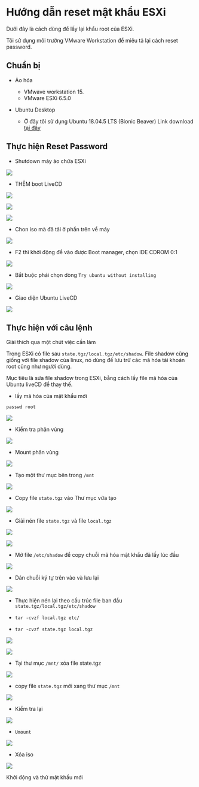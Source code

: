 # Hướng dẫn reset mật khẩu ESXi
Dưới đây là cách dùng để lấy lại khẩu root của ESXi.

Tôi sử dụng môi trường VMware Workstation để miêu tả lại cách reset password.

## Chuẩn bị 
* Ảo hóa
    * VMwave workstation 15. 
    * VMware ESXi 6.5.0
*  Ubuntu Desktop

    * Ở đây tôi sử dụng Ubuntu 18.04.5 LTS (Bionic Beaver)  Link download [tại đây](https://mirrors.bkns.vn/ubuntu-releases/bionic/)

## Thực hiện Reset Password
* Shutdown máy ảo chứa ESXi

![](/image/1.png)

* THÊM boot LiveCD 

![](/image/Screenshot_1.png)


![](/image/Screenshot_2.png)


![](/image/Screenshot_3.png)

* Chon iso mà đã tải ở phần trên về máy

![](/image/Screenshot_4.png)

* F2 thì khởi động để vào được Boot manager, chọn IDE CDROM 0:1


![](/image/Screenshot_5.png)

* Bắt buộc phải chọn dòng `Try ubuntu without installing `

![](/image/Screenshot_6.png)

* Giao diện Ubuntu LiveCD

![](/image/Screenshot_7.png)
## Thực hiện với câu lệnh

Giải thích qua một chút việc cần làm

Trong ESXi có file sau `state.tgz/local.tgz/etc/shadow`. File shadow cũng giống với file shadow của linux, nó dùng để lưu trữ các mã hóa tài khoản root cũng như người dùng.

Mục tiêu là sửa file shadow trong ESXi, bằng cách lấy file mã hóa của Ubuntu liveCD để thay thế.

* lấy mã hóa của mật khẩu mới

`passwd root`

![](/image/Screenshot_8.png)

* Kiểm tra phân vùng

![](/image/Screenshot_9.png)

* Mount phân vùng

![](/image/Screenshot_10.png)

* Tạo một thư mục bên trong `/mnt`

![](/image/Screenshot_11.png)

* Copy file `state.tgz` vào Thư mục vừa tạo

![](/image/Screenshot_12.png)

* Giải nén file `state.tgz` và file `local.tgz`

![](/image/Screenshot_13.png)


![](/image/Screenshot_14.png)

* Mở file `/etc/shadow` để copy chuỗi mã hóa mật khẩu đã lấy lúc đầu

![](/image/Screenshot_15.png)

* Dán chuỗi ký tự trên vào và lưu lại

![](/image/Screenshot_16.png)

* Thực hiện nén lại theo cấu trúc file ban đầu  `state.tgz/local.tgz/etc/shadow`

* `tar -cvzf local.tgz etc/` 
* `tar -cvzf state.tgz local.tgz `


![](/image/Screenshot_17.png)

![](/image/Screenshot_18.png)

* Tại thư mục `/mnt/` xóa file state.tgz

![](/image/Screenshot_19.png)

* copy file `state.tgz` mới xang thư mục `/mnt`

![](/image/Screenshot_20.png)

* Kiểm tra lại

![](/image/Screenshot_21.png)

* `Umount`

![](/image/Screenshot_22.png)

* Xóa iso

![](/image/Screenshot_23.png)

Khởi động và thử mật khẩu mới
